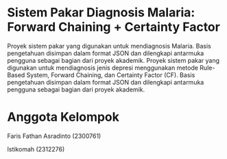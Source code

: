 # Sistem Pakar Diagnosis Malaria: Forward Chaining + Certainty Factor
Proyek sistem pakar yang digunakan untuk mendiagnosis Malaria. Basis pengetahuan disimpan dalam format JSON dan dilengkapi antarmuka pengguna sebagai bagian dari proyek akademik. Proyek sistem pakar yang digunakan untuk mendiagnosis jenis depresi menggunakan metode Rule-Based System, Forward Chaining, dan Certainty Factor (CF). Basis pengetahuan disimpan dalam format JSON dan dilengkapi antarmuka pengguna sebagai bagian dari proyek akademik.
# Anggota Kelompok
Faris Fathan Asradinto (2300761)

Istikomah              (2312276)
